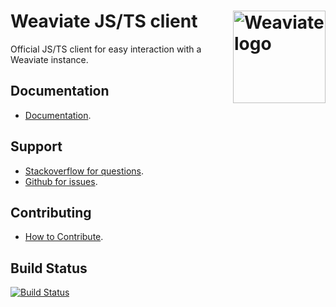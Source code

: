# Weaviate JS/TS client <img alt='Weaviate logo' src='https://weaviate.io/img/site/weaviate-logo-light.png' width='148' align='right' />

Official JS/TS client for easy interaction with a Weaviate instance.

## Documentation

- [Documentation](https://weaviate.io/developers/weaviate/client-libraries/typescript).

## Support

- [Stackoverflow for questions](https://stackoverflow.com/questions/tagged/weaviate).
- [Github for issues](https://github.com/weaviate/typescript-client/issues).

## Contributing

- [How to Contribute](https://github.com/weaviate/typescript-client/blob/main/CONTRIBUTE.md).

## Build Status

[![Build Status](https://github.com/weaviate/typescript-client/actions/workflows/.github/workflows/main.yaml/badge.svg?branch=main)](https://github.com/weaviate/typescript-client/actions/workflows/.github/workflows/main.yaml)

